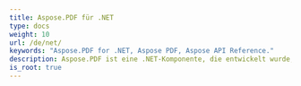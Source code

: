 ```yaml
---
title: Aspose.PDF für .NET
type: docs
weight: 10
url: /de/net/
keywords: "Aspose.PDF for .NET, Aspose PDF, Aspose API Reference."
description: Aspose.PDF ist eine .NET-Komponente, die entwickelt wurde, um es Entwicklern zu ermöglichen, einfache oder komplexe PDF-Dokumente im Handumdrehen programmgesteuert zu erstellen.
is_root: true
---
```

